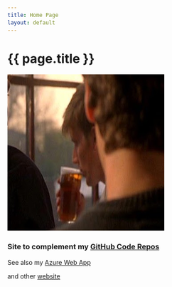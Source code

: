 ```yaml
---
title: Home Page
layout: default
---
```

# {{ page.title }}

<img src="images/mwd.jpg" class="img-responsive rounded-circle" alt="in the Pub" >
<h3>Site to complement my <a href="https://github.com/markwdavies">GitHub Code Repos</a></h3>
<p>See also my <a href="https://markwdavies.azurewebsites.net">Azure Web App</a></p>
<p>and other <a href="https://markwdavies.co.uk/">website</a></p>